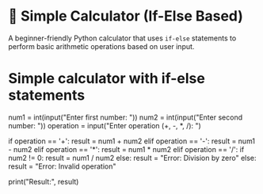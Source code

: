 # 🧮 Simple Calculator (If-Else Based)

A beginner-friendly Python calculator that uses `if-else` statements to perform basic arithmetic operations based on user input.

# Simple calculator with if-else statements

num1 = int(input("Enter first number: "))
num2 = int(input("Enter second number: "))
operation = input("Enter operation (+, -, *, /): ")

if operation == '+':
    result = num1 + num2
elif operation == '-':
    result = num1 - num2
elif operation == '*':
    result = num1 * num2
elif operation == '/':
    if num2 != 0:
        result = num1 / num2
    else:
        result = "Error: Division by zero"
else:
    result = "Error: Invalid operation"

print("Result:", result)
